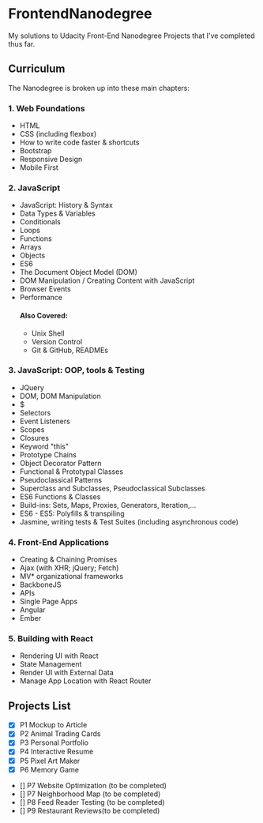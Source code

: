 # FrontendNanodegree
My solutions to Udacity Front-End Nanodegree Projects that I've completed thus far.

## Curriculum
The Nanodegree is broken up into these main chapters:
### 1. Web Foundations
  - HTML  
  - CSS  (including flexbox)
  - How to write code faster & shortcuts
  - Bootstrap  
  - Responsive Design   
  - Mobile First
  
### 2. JavaScript
  - JavaScript: History & Syntax  
  - Data Types & Variables  
  - Conditionals  
  - Loops  
  - Functions  
  - Arrays  
  - Objects
  - ES6
  - The Document Object Model (DOM)
  - DOM Manipulation / Creating Content with JavaScript
  - Browser Events
  - Performance
    #### Also Covered:
    - Unix Shell
    - Version Control
    - Git & GitHub, READMEs

### 3. JavaScript: OOP, tools & Testing
  - JQuery
  - DOM, DOM Manipulation
  - $
  - Selectors
  - Event Listeners
  - Scopes
  - Closures
  - Keyword "this"
  - Prototype Chains
  - Object Decorator Pattern
  - Functional & Prototypal Classes
  - Pseudoclassical Patterns
  - Superclass and Subclasses, Pseudoclassical Subclasses
  - ES6 Functions & Classes
  - Build-ins: Sets, Maps, Proxies, Generators, Iteration,...
  - ES6 - ES5: Polyfills & transpiling
  - Jasmine, writing tests & Test Suites (including asynchronous code)
  
  ### 4. Front-End Applications
  - Creating & Chaining Promises
  - Ajax (with XHR; jQuery; Fetch)
  - MV* organizational frameworks
  - BackboneJS
  - APIs
  - Single Page Apps
  - Angular
  - Ember
  
  ### 5. Building with React
  - Rendering UI with React
  - State Management
  - Render UI with External Data
  - Manage App Location with React Router



## Projects List
- [x] P1 Mockup to Article
- [x] P2 Animal Trading Cards
- [x] P3 Personal Portfolio
- [x] P4 Interactive Resume
- [x] P5 Pixel Art Maker
- [x] P6 Memory Game
- [] P7 Website Optimization (to be completed)
- [] P7 Neighborhood Map (to be completed)
- [] P8 Feed Reader Testing (to be completed)
- [] P9 Restaurant Reviews(to be completed)

